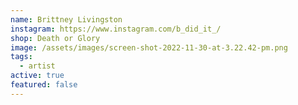 ```yaml
---
name: Brittney Livingston
instagram: https://www.instagram.com/b_did_it_/
shop: Death or Glory
image: /assets/images/screen-shot-2022-11-30-at-3.22.42-pm.png
tags:
  - artist
active: true
featured: false
---
```

